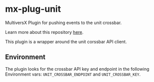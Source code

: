 # mx-plug-unit

MultiversX Plugin for pushing events to the unit crossbar. 

Learn more about this repository [here](https://laurci.notion.site/XDay-Hackathon-Log-087f6778a60245f58a4e0d9e2bea3b95?pvs=4).

This plugin is a wrapper around the unit corssbar API client.

## Environment

The plugin looks for the crossbar API key and endpoint in the following Environment vars: `UNIT_CROSSBAR_ENDPOINT` and `UNIT_CROSSBAR_KEY`.
